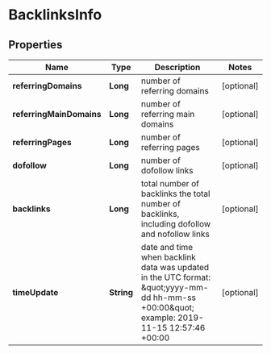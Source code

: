 

# BacklinksInfo


## Properties

| Name | Type | Description | Notes |
|------------ | ------------- | ------------- | -------------|
|**referringDomains** | **Long** | number of referring domains |  [optional] |
|**referringMainDomains** | **Long** | number of referring main domains |  [optional] |
|**referringPages** | **Long** | number of referring pages |  [optional] |
|**dofollow** | **Long** | number of dofollow links |  [optional] |
|**backlinks** | **Long** | total number of backlinks the total number of backlinks, including dofollow and nofollow links |  [optional] |
|**timeUpdate** | **String** | date and time when backlink data was updated in the UTC format: \&quot;yyyy-mm-dd hh-mm-ss +00:00\&quot; example: 2019-11-15 12:57:46 +00:00 |  [optional] |



